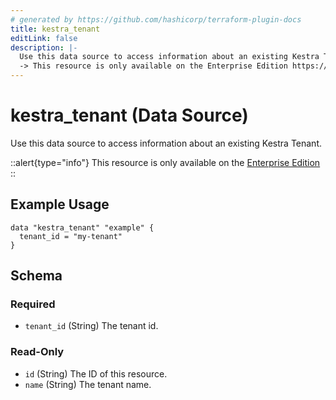```yaml
---
# generated by https://github.com/hashicorp/terraform-plugin-docs
title: kestra_tenant
editLink: false
description: |-
  Use this data source to access information about an existing Kestra Tenant.
  -> This resource is only available on the Enterprise Edition https://kestra.io/enterprise
---
```


# kestra_tenant (Data Source)

Use this data source to access information about an existing Kestra Tenant.

::alert{type="info"}
This resource is only available on the [Enterprise Edition](https://kestra.io/enterprise)
::

## Example Usage

```hcl
data "kestra_tenant" "example" {
  tenant_id = "my-tenant"
}
```

<!-- schema generated by tfplugindocs -->
## Schema

### Required

- `tenant_id` (String) The tenant id.

### Read-Only

- `id` (String) The ID of this resource.
- `name` (String) The tenant name.
